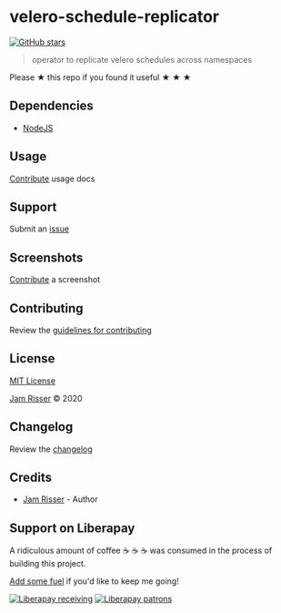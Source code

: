 # velero-schedule-replicator

[![GitHub stars](https://img.shields.io/github/stars/codejamninja/velero-schedule-replicator.svg?style=social&label=Stars)](https://github.com/codejamninja/velero-schedule-replicator)

> operator to replicate velero schedules across namespaces

Please ★ this repo if you found it useful ★ ★ ★

## Dependencies

- [NodeJS](https://nodejs.org)

## Usage

[Contribute](https://github.com/codejamninja/velero-schedule-replicator/blob/master/CONTRIBUTING.md) usage docs

## Support

Submit an [issue](https://github.com/codejamninja/velero-schedule-replicator/issues/new)

## Screenshots

[Contribute](https://github.com/codejamninja/velero-schedule-replicator/blob/master/CONTRIBUTING.md) a screenshot

## Contributing

Review the [guidelines for contributing](https://github.com/codejamninja/velero-schedule-replicator/blob/master/CONTRIBUTING.md)

## License

[MIT License](https://github.com/codejamninja/velero-schedule-replicator/blob/master/LICENSE)

[Jam Risser](https://codejam.ninja) © 2020

## Changelog

Review the [changelog](https://github.com/codejamninja/velero-schedule-replicator/blob/master/CHANGELOG.md)

## Credits

- [Jam Risser](https://codejam.ninja) - Author

## Support on Liberapay

A ridiculous amount of coffee ☕ ☕ ☕ was consumed in the process of building this project.

[Add some fuel](https://liberapay.com/codejamninja/donate) if you'd like to keep me going!

[![Liberapay receiving](https://img.shields.io/liberapay/receives/codejamninja.svg?style=flat-square)](https://liberapay.com/codejamninja/donate)
[![Liberapay patrons](https://img.shields.io/liberapay/patrons/codejamninja.svg?style=flat-square)](https://liberapay.com/codejamninja/donate)
